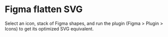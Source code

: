 # Figma flatten SVG

Select an icon, stack of Figma shapes, and run the plugin (Figma > Plugin > Icons) to get its optimized SVG equivalent.